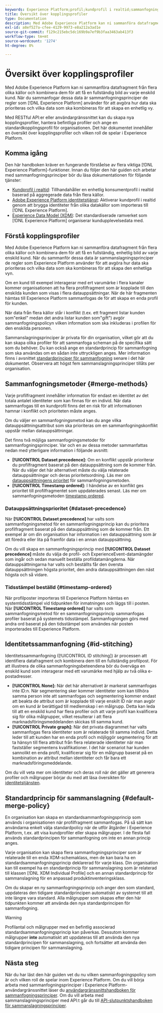 ```yaml
---
keywords: Experience Platform;profil;kundprofil i realtid;sammanfogningsprinciper;användargränssnitt;tidsstämpelordning;prioritet för datauppsättning
title: Översikt över kopplingsprofiler
type: Documentation
description: Med Adobe Experience Platform kan ni sammanföra datafragment från flera olika källor och kombinera dem för att få en helhetsbild av era enskilda kunder. När du sammanför dessa data är sammanslagningsprinciper de regler som Experience Platform använder för att avgöra hur data ska prioriteras och vilka data som ska kombineras för att skapa en enhetlig vy.
exl-id: a8ef527a-cfee-4129-9973-e8a212a3ad1e
source-git-commit: f129c215ebc5dc169b9a7ef9b3faa3463ab413f3
workflow-type: tm+mt
source-wordcount: '1274'
ht-degree: 0%

---
```


# Översikt över kopplingsprofiler

Med Adobe Experience Platform kan ni sammanföra datafragment från flera olika källor och kombinera dem för att få en fullständig bild av varje enskild kund. När du sammanfogar dessa data är sammanfogningsprinciper de regler som [!DNL Experience Platform] använder för att avgöra hur data ska prioriteras och vilka data som ska kombineras för att skapa en enhetlig vy.

Med RESTful API:er eller användargränssnittet kan du skapa nya kopplingsprofiler, hantera befintliga profiler och ange en standardkopplingsprofil för organisationen. Det här dokumentet innehåller en översikt över kopplingsprofiler och vilken roll de spelar i Experience Platform.

## Komma igång

Den här handboken kräver en fungerande förståelse av flera viktiga [!DNL Experience Platform]-funktioner. Innan du följer den här guiden och arbetar med sammanfogningsprinciper bör du läsa dokumentationen för följande tjänster:

* [Kundprofil i realtid](../home.md): Tillhandahåller en enhetlig konsumentprofil i realtid baserad på aggregerade data från flera källor.
* [Adobe Experience Platform identitetstjänst](../../identity-service/home.md): Aktiverar kundprofil i realtid genom att brygga identiteter från olika datakällor som importeras till [!DNL Experience Platform].
* [Experience Data Model (XDM)](../../xdm/home.md): Det standardiserade ramverket som [!DNL Experience Platform] organiserar kundupplevelsedata med.

## Förstå kopplingsprofiler

Med Adobe Experience Platform kan ni sammanföra datafragment från flera olika källor och kombinera dem för att få en fullständig, enhetlig bild av varje enskild kund. När du sammanför dessa data är sammanslagningsprinciper de regler som Experience Platform använder för att avgöra hur data ska prioriteras och vilka data som ska kombineras för att skapa den enhetliga vyn.

Om en kund till exempel interagerar med ert varumärke i flera kanaler kommer organisationen att ha flera profilfragment som är kopplade till den enskilda kunden som visas i flera datauppsättningar. När de här fragmenten hämtas till Experience Platform sammanfogas de för att skapa en enda profil för kunden.

När data från flera källor står i konflikt (t.ex. ett fragment listar kunden som&quot;enkel&quot; medan det andra listar kunden som&quot;gift&quot;) avgör sammanfogningspolicyn vilken information som ska inkluderas i profilen för den enskilda personen.

Sammanslagningsprinciper är privata för din organisation, vilket gör att du kan skapa olika profiler för att sammanfoga scheman på de specifika sätt som du behöver. Du kan också ange en standardprincip för sammanfogning som ska användas om en sådan inte uttryckligen anges. Mer information finns i avsnittet [standardprinciper för sammanfogning](#default-merge-policy) senare i det här dokumentet. Observera att högst fem sammanslagningsprinciper tillåts per organisation.

## Sammanfogningsmetoder {#merge-methods}

Varje profilfragment innehåller information för endast en identitet av det totala antalet identiteter som kan finnas för en individ. När data sammanfogas till en kundprofil finns det en risk för att informationen hamnar i konflikt och prioriteten måste anges.

Om du väljer en sammanfogningsmetod kan du ange vilka datauppsättningsattribut som ska prioriteras om en sammanfogningskonflikt uppstår mellan datauppsättningar.

Det finns två möjliga sammanfogningsmetoder för sammanfogningsprinciper. Var och en av dessa metoder sammanfattas nedan med ytterligare information i följande avsnitt:

* **[!UICONTROL Dataset precedence]:** Om en konflikt uppstår prioriterar du profilfragment baserat på den datauppsättning som de kommer från. När du väljer det här alternativet måste du välja relaterade datauppsättningar och deras prioritetsordning. Läs mer om [datauppsättningens prioritet](#dataset-precedence) för sammanfogningsmetoden.
* **[!UICONTROL Timestamp ordered]:** I händelse av en konflikt ges prioritet till profilfragmentet som uppdaterades senast. Läs mer om sammanfogningsmetoden [timestamp ordered](#timestamp-ordered).

### Datauppsättningsprioritet {#dataset-precedence}

När **[!UICONTROL Dataset precedence]** har valts som sammanfogningsmetod för en sammanfogningsprincip kan du prioritera profilfragment baserat på den datauppsättning som de kommer från. Ett exempel är om din organisation har information i en datauppsättning som är att föredra eller lita på framför data i en annan datauppsättning.

Om du vill skapa en sammanfogningsprincip med **[!UICONTROL Dataset precedence]** måste du välja de profil- och ExperienceEvent-datamängder som ingår och sedan manuellt beställa profildatamängderna. När datauppsättningarna har valts och beställts får den översta datauppsättningen högsta prioritet, den andra datauppsättningen den näst högsta och så vidare.

### Tidsstämpel beställd {#timestamp-ordered}

När profilposter importeras till Experience Platform hämtas en systemtidsstämpel vid tidpunkten för inmatningen och läggs till i posten. När **[!UICONTROL Timestamp ordered]** har valts som sammanfogningsmetod för en sammanfogningsprincip sammanfogas profiler baserat på systemets tidsstämpel. Sammanfogningen görs med andra ord baserat på den tidsstämpel som användes när posten importerades till Experience Platform.

## Identitetssammanfogning {#id-stitching}

Identitetssammanfogning ([!UICONTROL ID stitching]) är processen att identifiera datafragment och kombinera dem till en fullständig profilpost. För att illustrera de olika sammanfogningsbeteendena bör du överväga en enskild kund som interagerar med ett varumärke med hjälp av två olika e-postadresser.

* **[!UICONTROL None]:** När det här alternativet är markerat sammanfogas inte ID:n. När segmentering sker kommer identiteter som kan tillhöra samma person inte att sammanfogas och segmentering kommer endast att beakta de attribut som är kopplade till varje enskilt ID när man avgör om en kund är berättigad till medlemskap i en målgrupp. Detta kan leda till att en enskild kund har flera profiler och att varje profil kan kvalificera sig för olika målgrupper, vilket resulterar i att flera marknadsföringsmeddelanden skickas till samma kund.
* **[!UICONTROL Private graph]:** När det privata diagrammet har valts sammanfogas flera identiteter som är relaterade till samma individ. Detta leder till att kunden har en enda profil och möjliggör segmentering för att ta hänsyn till flera attribut från flera relaterade identiteter när man fastställer segmentens kvalifikationer. I det här scenariot har kunden sannolikt en enda profil, kvalificerar sig för en målgrupp baserat på en kombination av attribut mellan identiteter och får bara ett marknadsföringsmeddelande.

Om du vill veta mer om identiteter och deras roll när det gäller att generera profiler och målgrupper börjar du med att läsa översikten för [identitetstjänsten](../../identity-service/home.md).

## Standardprincip för sammanslagning {#default-merge-policy}

En organisation kan skapa en standardsammanfogningsprincip som används i organisationen när profilfragment sammanfogas. På så sätt kan användarna enkelt välja standardpolicy när de utför åtgärder i Experience Platform, t.ex. att visa kundprofiler eller skapa målgrupper. I de flesta fall används standardprincipen för sammanfogning om inte en annan princip anges.

Varje organisation kan skapa flera sammanfogningsprinciper som är relaterade till en enda XDM-schemaklass, men de kan bara ha en standardsammanfogningsprincip deklarerad för varje klass. Din organisation kan till exempel ha en standardprincip för sammanslagning som är relaterad till klassen [!DNL XDM Individual Profile] och en annan standardprincip för sammanslagning för en anpassad produktinventeringsklass.

Om du skapar en ny sammanfogningsprincip och anger den som standard, uppdateras den tidigare standardprincipen automatiskt av systemet till att inte längre vara standard. Alla målgrupper som skapas efter den här tidpunkten kommer att använda den nya standardprincipen för sammanfogning.

>[!WARNING]
>
>Profilantal och målgrupper med en befintlig associerad standardsammanfogningsprincip kan påverkas. Dessutom kommer målgrupper **inte** automatiskt att uppdateras till att använda den nya standardprincipen för sammanslagning, och fortsätter att använda den tidigare principen för sammanslagning.

## Nästa steg

När du har läst den här guiden vet du nu vilken sammanfogningspolicy som är och vilken roll de spelar inom Experience Platform. Om du vill börja arbeta med sammanfogningsprinciper i Experience Platform-användargränssnittet läser du [användargränssnittshandboken för sammanfogningsprinciper](ui-guide.md). Om du vill arbeta med sammanslagningsprinciper med API:t går du till [API-slutpunktshandboken för sammanslagningsprinciper](../api/merge-policies.md).
